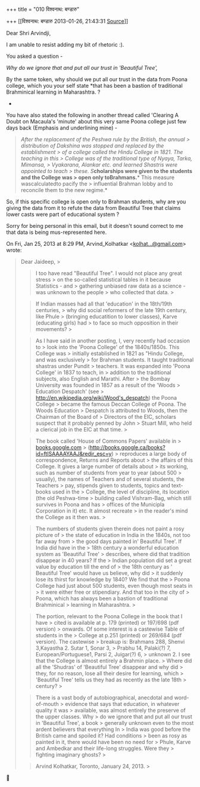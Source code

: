 +++
title = "010 विश्वनाथ: बण्डारु"

+++
[[विश्वनाथ: बण्डारु	2013-01-26, 21:43:31 [Source](https://groups.google.com/g/samskrita/c/gwzVlzUpaz4)]]



Dear Shri Arvindji,  
  

I am unable to resist adding my bit of rhetoric :).  
  

You asked a question -  
  
 *Why do we ignore that and put all our trust in 'Beautiful Tree',*  
  

By the same token, why should we put all our trust in the data from Poona college, which you your self state *that has been a bastion of traditional Brahminical learning in Maharashtra. ?  
  
*

You have also stated the following in another thread called 'Clearing A Doubt on Macaula's 'minute' about this very same Poona college just few days back (Emphasis and underlining mine) -  
  

> *After the replacement of the Peshwa rule by the British, the annual > distribution of Dakshina was stopped and replaced by the establishment > of a college called the Hindu College in 1821. The teaching in this > College was of the traditional type of Nyaya, Tarka, Mimansa, > Vyakarana, Alankar etc. and learned Shastris were appointed to teach > these. S***cholarships were given to the students and the College was > open only toBrahmans.*** This measure wascalculatedto pacify the > influential Brahman lobby and to reconcile them to the new regime.*  

  

So, if this specific college is open only to Brahman students, why are you giving the data from it to refute the data from Beautiful Tree that claims lower casts were part of educational system ?  
  

Sorry for being personal in this email, but it doesn't sound correct to me that data is being mus-represented here.  

  
  

On Fri, Jan 25, 2013 at 8:29 PM, Arvind_Kolhatkar \<[kolhat...@gmail.com]()\> wrote:  

> Dear Jaideep, >
> 
> >   
> > 
> > 
> > I too have read "Beautiful Tree". I would not place any great stress > on the so-called statistical tables in it because Statistics - and > gathering unbiased raw data as a science - was unknown to the people > who collected that data. >
> 
> > 
> >   
> > 
> > 
> > If Indian masses had all that 'education' in the 18th/19th centuries, > why did social reformers of the late 19th century, like Phule > (bringing educatition to lower classes), Karve (educating girls) had > to face so much opposition in their movements? >
> 
> > 
> >   
> > 
> > 
> > As I have said in another posting, I, very recently had occasion to > look into the 'Poona College' of the 1840s/1850s. This College was > initially established in 1821 as "Hindu College, and was exclusively > for Brahman students. It taught traditional shastras under Pundit > teachers. It was expanded into 'Poona College' in 1837 to teach, in > addition to the traditional subjects, also English and Marathi. After > the Bombay University was founded in 1857 as a result of the 'Woods > Education Despatch' (see > <http://en.wikipedia.org/wiki/Wood's_despatch>) the Poona College > became the famous Deccan College of Poona. The Woods Education > Despatch is attributed to Woods, then the Chairman of the Board of > Directors of the EIC, scholars suspect that it probably penned by John > Stuart Mill, who held a clerical job in the EIC at that time. >
> 
> > 
> >   
> > 
> > 
> > The book called 'House of Commons Papers' available in > [books.google.com](http://books.google.com) > (<http://books.google.ca/books?id=ftISAAAAYAAJ&redir_esc=y>) > reproduces a large body of correspondence, Returns and Reports about > the affairs of this College. It gives a large number of details about > its working, such as number of students from year to year (about 500 > usually), the names of Teachers and of several students, the Teachers > pay, stipends given to students, topics and text-books used in the > College, the level of discipline, its location (the old Peshwa-time > building called Vishram-Bag, which still survives in Poona and has > offices of the Municipla Corporation in it) etc. It almost recreate > in the reader's mind the College as it then was. >
> 
> > 
> >   
> > 
> > 
> > The numbers of students given therein does not paint a rosy picture of > the state of education in India in the 1840s, not too far away from > the good days painted in' Beautiful Tree'. If India did have in the > 18th century a wonderful education system as 'Beautiful Tree' > describes, where did that tradition disappear in 40 years? If the > Indian population did set a great value by education till the end of > the 18th century as ' Beautiful Tree' would have us believe, why did > it suddenly lose its thirst for knowledge by 1840? We find that the > Poona College had just about 500 students, even though most seats in > it were either free or stipendiary. And that too in the city of > Poona, which has always been a bastion of traditional Brahminical > learning in Maharashtra. >
> 
> > 
> >   
> > 
> > 
> > The portion, relevant to the Poona College in the book that I have > cited is available at p. 179 (printed) or 197/698 (pdf version) > onwards. Of some interest is a castewise Table of students in the > College at p.251 (printed) or 269/684 (pdf version). The castewise > breakup is: Brahmans 288, Shenvi 3,Kayastha 2. Sutar 1, Sonar 3, > Prabhu 14, Palaki(?) 7, European/Portuguese1, Parsi 2, Juigar(?) 6, > unknown 2. I see that the College is almost entirely a Brahmin place. > Where did all the 'Shudras' of 'Beautiful Tree' disappear and why did > they, for no reason, lose all their desire for learning, which > 'Beautiful Tree' tells us they had as recently as the late 18th > century? >
> 
> > 
> >   
> > 
> > 
> > There is a vast body of autobiographical, anecdotal and word-of-mouth > evidence that says that education, in whatever quality it was > available, was almost entirely the preserve of the upper classes. Why > do we ignore that and put all our trust in 'Beautiful Tree', a book > generally unknown even to the most ardent believers that everything In > India was good before the British came and spoiled it? Had conditions > been as rosy as painted in it, there would have been no need for > Phule, Karve and Ambedkar and their life-long struggles. Were they > fighting imaginary ghosts? >
> 
> > 
> >   
> > 
> > 
> > Arvind Kolhatkar, Toronto, January 24, 2013. >
> 




